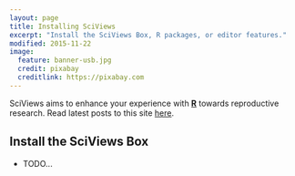 ```yaml
---
layout: page
title: Installing SciViews
excerpt: "Install the SciViews Box, R packages, or editor features."
modified: 2015-11-22
image:
  feature: banner-usb.jpg
  credit: pixabay
  creditlink: https://pixabay.com
---
```


SciViews aims to enhance your experience with [**R**](http://www.r-project.org) towards reproductive research.
Read latest posts to this site [here](/).

## Install the SciViews Box

* TODO...
